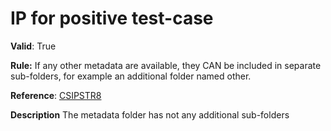 # IP for positive test-case

**Valid**:  True

**Rule:**  If any other metadata are available, they CAN be included in separate sub-folders, for example an additional folder named other.

**Reference**: [CSIPSTR8](https://dilcisboard.github.io/E-ARK-CSIP/specification/implementation/structure/#CSIPSTR8)

**Description** The metadata folder has not any additional sub-folders